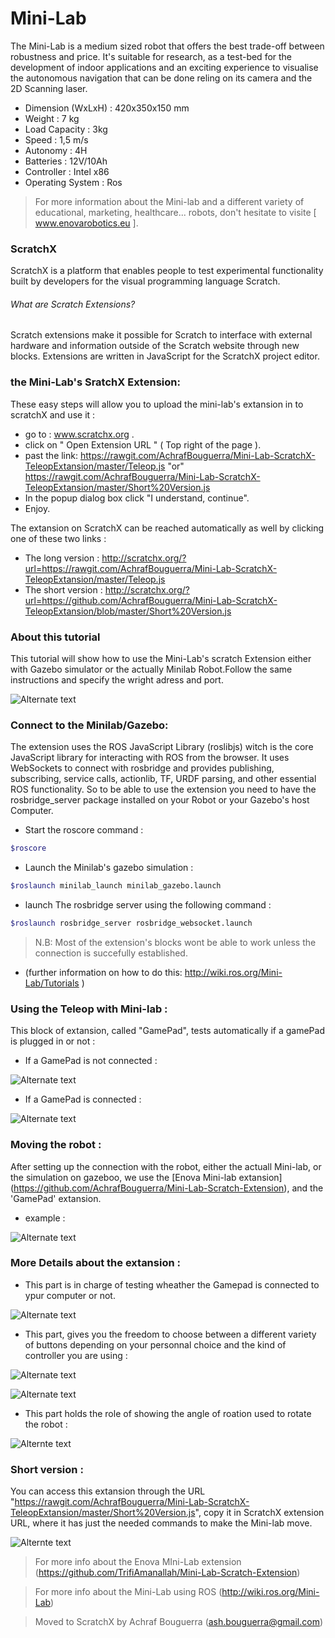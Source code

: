 # Mini-Lab

The Mini-Lab is a medium sized robot that offers the best trade-off between robustness and price.
It's suitable for research, as a test-bed for the development of indoor applications and an exciting experience to visualise the autonomous navigation that can be done reling on its camera and the 2D Scanning laser.  

  - Dimension (WxLxH) :  420x350x150 mm
  - Weight :  7 kg
  - Load Capacity :  3kg
  - Speed :  1,5 m/s
  - Autonomy : 4H
  - Batteries : 12V/10Ah
  - Controller :  Intel x86
  - Operating System : Ros
> For more information about the Mini-lab and a different variety of educational, marketing, healthcare... robots, don't hesitate to  visite [ www.enovarobotics.eu ]. 

### ScratchX
ScratchX is a platform that enables people to test experimental functionality built by developers for the visual programming language Scratch.
###### What are Scratch Extensions?
Scratch extensions make it possible for Scratch to interface with external hardware and information outside of the Scratch website through new blocks. Extensions are written in JavaScript for the ScratchX project editor.


### the Mini-Lab's SratchX Extension: 

These easy steps will allow you to upload the mini-lab's extansion in to scratchX and use it :
* go to : www.scratchx.org .
* click on " Open Extension URL "  ( Top right of the page ).
* past the link: https://rawgit.com/AchrafBouguerra/Mini-Lab-ScratchX-TeleopExtansion/master/Teleop.js "or" https://rawgit.com/AchrafBouguerra/Mini-Lab-ScratchX-TeleopExtansion/master/Short%20Version.js 
* In the popup dialog box click "I understand, continue".
* Enjoy.

The extansion on ScratchX can be reached automatically as well by clicking one of these two links :
* The long version : http://scratchx.org/?url=https://rawgit.com/AchrafBouguerra/Mini-Lab-ScratchX-TeleopExtansion/master/Teleop.js 
* The short version : http://scratchx.org/?url=https://github.com/AchrafBouguerra/Mini-Lab-ScratchX-TeleopExtansion/blob/master/Short%20Version.js

### About this tutorial
This tutorial will show how to use the Mini-Lab's scratch Extension either with Gazebo simulator or the actually Minilab Robot.Follow the same instructions and specify the wright adress and port.

![Alternate text](https://github.com/AchrafBouguerra/Mini-Lab-ScratchX-TeleopExtansion/blob/master/ScreenShots/Screenshot1.png)


### Connect to the Minilab/Gazebo:
The extension uses  the ROS JavaScript Library (roslibjs) witch is the core JavaScript library for interacting with ROS from the browser. It uses WebSockets to connect with rosbridge and provides publishing, subscribing, service calls, actionlib, TF, URDF parsing, and other essential ROS functionality.
So to be able to use the extension you need to have the rosbridge_server package installed on your Robot or your Gazebo's host Computer.
* Start the roscore command : 
 ```sh
 $roscore 
```
* Launch the Minilab's gazebo simulation :
```sh
$roslaunch minilab_launch minilab_gazebo.launch
```
* launch The rosbridge server using the following command :
```sh
$roslaunch rosbridge_server rosbridge_websocket.launch
```

>N.B: Most of the extension's blocks wont be able to work unless the connection is succefully established.
* (further information on how to do this: http://wiki.ros.org/Mini-Lab/Tutorials )

### Using the Teleop with Mini-lab :
This block of extansion, called "GamePad", tests automatically if a gamePad is plugged in or not :
* If a GamePad is not connected :

![Alternate text](https://github.com/AchrafBouguerra/Mini-Lab-ScratchX-TeleopExtansion/blob/master/ScreenShots/Screenshot00.png)

* If a GamePad is connected :

![Alternate text](https://github.com/AchrafBouguerra/Mini-Lab-ScratchX-TeleopExtansion/blob/master/ScreenShots/Screenshot0.png)

### Moving the robot :
After setting up the connection with the robot, either the actuall Mini-lab, or the simulation on gazeboo, we use the [Enova Mini-lab extansion]
(https://github.com/AchrafBouguerra/Mini-Lab-Scratch-Extension), and the 'GamePad' extansion.
* example :

![Alternate text](https://github.com/AchrafBouguerra/Mini-Lab-ScratchX-TeleopExtansion/blob/master/ScreenShots/Screenshot06.png)

### More Details about the extansion :
* This part is in charge of testing wheather the Gamepad is connected to ypur computer or not.

![Alternate text](https://github.com/AchrafBouguerra/Mini-Lab-ScratchX-TeleopExtansion/blob/master/ScreenShots/Screenshot02.png)
 * This part, gives you the freedom to choose between a different variety of buttons depending on your personnal choice and the kind of controller you are using :

 ![Alternate text](https://github.com/AchrafBouguerra/Mini-Lab-ScratchX-TeleopExtansion/blob/master/ScreenShots/Screenshot03.png)
 
 ![Alternate text](https://github.com/AchrafBouguerra/Mini-Lab-ScratchX-TeleopExtansion/blob/master/ScreenShots/Screenshot05.png)
 
 * This part holds the role of showing the angle of roation used to rotate the robot : 
 
![Alternte text](https://github.com/AchrafBouguerra/Mini-Lab-ScratchX-TeleopExtansion/blob/master/ScreenShots/Screenshot04.png)

### Short version :
 You can access this extansion through the URL "https://rawgit.com/AchrafBouguerra/Mini-Lab-ScratchX-TeleopExtansion/master/Short%20Version.js", copy it in ScratchX extension URL,
 where it has just the needed commands to make the Mini-lab move.
 
 ![Alternte text](https://github.com/AchrafBouguerra/Mini-Lab-ScratchX-TeleopExtansion/blob/master/ScreenShots/Screenshot%20from%202016-06-21%2012:49:04.png)
 
 
 
 
 > For more info about the Enova MIni-Lab extension (https://github.com/TrifiAmanallah/Mini-Lab-Scratch-Extension)
 
 > For more info about the Mini-Lab using ROS  (http://wiki.ros.org/Mini-Lab)
 
 > Moved to ScratchX by Achraf Bouguerra (ash.bouguerra@gmail.com)
 
 
 
 
 
 


 













